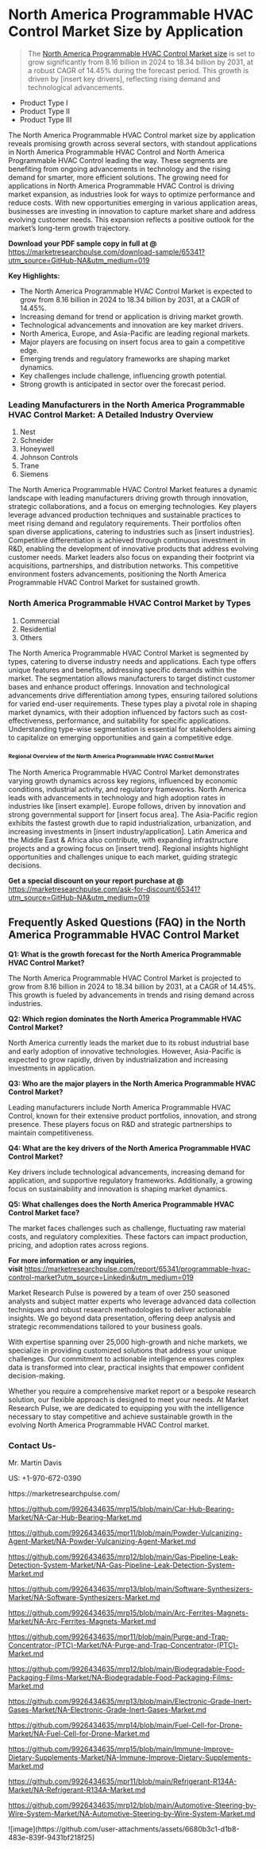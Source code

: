 <h1>North America Programmable HVAC Control Market&nbsp;Size by Application</h1><blockquote><p>The <a href="https://marketresearchpulse.com/download-sample/65341?utm_source=GitHub-NA&amp;utm_medium=019">North America Programmable HVAC Control Market size</a> is set to grow significantly from 8.16 billion in 2024 to 18.34 billion by 2031, at a robust CAGR of 14.45% during the forecast period. This growth is driven by [insert key drivers], reflecting rising demand and technological advancements.</p></blockquote><ul><li>Product Type I<li> Product Type II<li> Product Type III</li></ul><p>The North America Programmable HVAC Control market size by application reveals promising growth across several sectors, with standout applications in North America Programmable HVAC Control and North America Programmable HVAC Control leading the way. These segments are benefiting from ongoing advancements in technology and the rising demand for smarter, more efficient solutions. The growing need for applications in North America Programmable HVAC Control is driving market expansion, as industries look for ways to optimize performance and reduce costs. With new opportunities emerging in various application areas, businesses are investing in innovation to capture market share and address evolving customer needs. This expansion reflects a positive outlook for the market’s long-term growth trajectory.</p><p><strong>Download your PDF sample copy in full at @ </strong><a href="https://marketresearchpulse.com/download-sample/65341?utm_source=GitHub-NA&amp;utm_medium=019">https://marketresearchpulse.com/download-sample/65341?utm_source=GitHub-NA&amp;utm_medium=019</a></p><p><strong>Key Highlights: </strong></p><ul><li>The North America Programmable HVAC Control Market is expected to grow from 8.16 billion in 2024 to 18.34 billion by 2031, at a CAGR of 14.45%.</li><li>Increasing demand for trend or application is driving market growth.</li><li>Technological advancements and innovation are key market drivers.</li><li>North America, Europe, and Asia-Pacific are leading regional markets.</li><li>Major players are focusing on insert focus area to gain a competitive edge.</li><li>Emerging trends and regulatory frameworks are shaping market dynamics.</li><li>Key challenges include challenge, influencing growth potential.</li><li>Strong growth is anticipated in sector over the forecast period.</li></ul><h3>Leading Manufacturers in the North America Programmable HVAC Control Market: A Detailed Industry Overview</h3><ol><li>Nest</li><li>Schneider</li><li>Honeywell</li><li>Johnson Controls</li><li>Trane</li><li>Siemens</li></ol><div class="flex max-w-full flex-col flex-grow"><div class="min-h-8 text-message flex w-full flex-col items-end gap-2 whitespace-normal break-words [.text-message+&amp;]:mt-5" dir="auto" data-message-author-role="assistant" data-message-id="fd8432e4-4910-450d-b182-61b7bfb0a01f" data-message-model-slug="gpt-4o"><div class="flex w-full flex-col gap-1 empty:hidden first:pt-[3px]"><div class="markdown prose w-full break-words dark:prose-invert light"><p>The North America Programmable HVAC Control Market features a dynamic landscape with leading manufacturers driving growth through innovation, strategic collaborations, and a focus on emerging technologies. Key players leverage advanced production techniques and sustainable practices to meet rising demand and regulatory requirements. Their portfolios often span diverse applications, catering to industries such as [insert industries]. Competitive differentiation is achieved through continuous investment in R&amp;D, enabling the development of innovative products that address evolving customer needs. Market leaders also focus on expanding their footprint via acquisitions, partnerships, and distribution networks. This competitive environment fosters advancements, positioning the North America Programmable HVAC Control Market for sustained growth.</p></div></div></div></div><h3>North America Programmable HVAC Control Market by Types</h3><ol><li>Commercial<li> Residential<li> Others</li></ol><div class="flex max-w-full flex-col flex-grow"><div class="min-h-8 text-message flex w-full flex-col items-end gap-2 whitespace-normal break-words [.text-message+&amp;]:mt-5" dir="auto" data-message-author-role="assistant" data-message-id="084470be-0bb7-4664-bddf-5156b4f41249" data-message-model-slug="gpt-4o-mini"><div class="flex w-full flex-col gap-1 empty:hidden first:pt-[3px]"><div class="markdown prose w-full break-words dark:prose-invert light"><p>The North America Programmable HVAC Control Market is segmented by types, catering to diverse industry needs and applications. Each type offers unique features and benefits, addressing specific demands within the market. The segmentation allows manufacturers to target distinct customer bases and enhance product offerings. Innovation and technological advancements drive differentiation among types, ensuring tailored solutions for varied end-user requirements. These types play a pivotal role in shaping market dynamics, with their adoption influenced by factors such as cost-effectiveness, performance, and suitability for specific applications. Understanding type-wise segmentation is essential for stakeholders aiming to capitalize on emerging opportunities and gain a competitive edge.</p></div></div></div></div><h3><span style="font-size: 11px;">Regional Overview of the North America Programmable HVAC Control Market</span></h3><div class="flex max-w-full flex-col flex-grow"><div class="min-h-8 text-message flex w-full flex-col items-end gap-2 whitespace-normal break-words [.text-message+&amp;]:mt-5" dir="auto" data-message-author-role="assistant" data-message-id="e9038762-ce64-4e30-91c9-9bd413514231" data-message-model-slug="gpt-4o-mini"><div class="flex w-full flex-col gap-1 empty:hidden first:pt-[3px]"><div class="markdown prose w-full break-words dark:prose-invert light"><p>The North America Programmable HVAC Control Market demonstrates varying growth dynamics across key regions, influenced by economic conditions, industrial activity, and regulatory frameworks. North America leads with advancements in technology and high adoption rates in industries like [insert example]. Europe follows, driven by innovation and strong governmental support for [insert focus area]. The Asia-Pacific region exhibits the fastest growth due to rapid industrialization, urbanization, and increasing investments in [insert industry/application]. Latin America and the Middle East &amp; Africa also contribute, with expanding infrastructure projects and a growing focus on [insert trend]. Regional insights highlight opportunities and challenges unique to each market, guiding strategic decisions.</p></div></div></div></div><p><strong>Get a special discount on your report purchase at @ </strong><a href="https://marketresearchpulse.com/ask-for-discount/65341?utm_source=GitHub-NA&amp;utm_medium=019">https://marketresearchpulse.com/ask-for-discount/65341?utm_source=GitHub-NA&amp;utm_medium=019</a></p><h2>Frequently Asked Questions (FAQ) in the North America Programmable HVAC Control Market</h2><p><strong>Q1: What is the growth forecast for the North America Programmable HVAC Control Market?</strong></p><p>The North America Programmable HVAC Control Market is projected to grow from 8.16 billion in 2024 to 18.34 billion by 2031, at a CAGR of 14.45%. This growth is fueled by advancements in trends and rising demand across industries.</p><p><strong>Q2: Which region dominates the North America Programmable HVAC Control Market?</strong></p><p>North America currently leads the market due to its robust industrial base and early adoption of innovative technologies. However, Asia-Pacific is expected to grow rapidly, driven by industrialization and increasing investments in application.</p><p><strong>Q3: Who are the major players in the North America Programmable HVAC Control Market?</strong></p><p>Leading manufacturers include North America Programmable HVAC Control, known for their extensive product portfolios, innovation, and strong presence. These players focus on R&amp;D and strategic partnerships to maintain competitiveness.</p><p><strong>Q4: What are the key drivers of the North America Programmable HVAC Control Market?</strong></p><p>Key drivers include technological advancements, increasing demand for application, and supportive regulatory frameworks. Additionally, a growing focus on sustainability and innovation is shaping market dynamics.</p><p><strong>Q5: What challenges does the North America Programmable HVAC Control Market face?</strong></p><p>The market faces challenges such as challenge, fluctuating raw material costs, and regulatory complexities. These factors can impact production, pricing, and adoption rates across regions.</p><p><strong>For more information or any inquiries, visit&nbsp;</strong><a href="https://marketresearchpulse.com/report/65341/programmable-hvac-control-market?utm_source=Linkedin&utm_medium=019">https://marketresearchpulse.com/report/65341/programmable-hvac-control-market?utm_source=Linkedin&utm_medium=019</a></p><p>Market Research Pulse is powered by a team of over 250 seasoned analysts and subject matter experts who leverage advanced data collection techniques and robust research methodologies to deliver actionable insights. We go beyond data presentation, offering deep analysis and strategic recommendations tailored to your business goals.</p><p>With expertise spanning over 25,000 high-growth and niche markets, we specialize in providing customized solutions that address your unique challenges. Our commitment to actionable intelligence ensures complex data is transformed into clear, practical insights that empower confident decision-making.</p><p>Whether you require a comprehensive market report or a bespoke research solution, our flexible approach is designed to meet your needs. At Market Research Pulse, we are dedicated to equipping you with the intelligence necessary to stay competitive and achieve sustainable growth in the evolving North America Programmable HVAC Control market.</p><h3><strong>Contact Us-</strong></h3><p>Mr. Martin Davis</p><p>US: +1-970-672-0390</p><p>https://marketresearchpulse.com/</p><p><a href="https://github.com/9926434635/mrp15/blob/main/Car-Hub-Bearing-Market/NA-Car-Hub-Bearing-Market.md">https://github.com/9926434635/mrp15/blob/main/Car-Hub-Bearing-Market/NA-Car-Hub-Bearing-Market.md</a></p><p><a href="https://github.com/9926434635/mpr11/blob/main/Powder-Vulcanizing-Agent-Market/NA-Powder-Vulcanizing-Agent-Market.md">https://github.com/9926434635/mpr11/blob/main/Powder-Vulcanizing-Agent-Market/NA-Powder-Vulcanizing-Agent-Market.md</a></p><p><a href="https://github.com/9926434635/mrp12/blob/main/Gas-Pipeline-Leak-Detection-System-Market/NA-Gas-Pipeline-Leak-Detection-System-Market.md">https://github.com/9926434635/mrp12/blob/main/Gas-Pipeline-Leak-Detection-System-Market/NA-Gas-Pipeline-Leak-Detection-System-Market.md</a></p><p><a href="https://github.com/9926434635/mrp13/blob/main/Software-Synthesizers-Market/NA-Software-Synthesizers-Market.md">https://github.com/9926434635/mrp13/blob/main/Software-Synthesizers-Market/NA-Software-Synthesizers-Market.md</a></p><p><a href="https://github.com/9926434635/mrp15/blob/main/Arc-Ferrites-Magnets-Market/NA-Arc-Ferrites-Magnets-Market.md">https://github.com/9926434635/mrp15/blob/main/Arc-Ferrites-Magnets-Market/NA-Arc-Ferrites-Magnets-Market.md</a></p><p><a href="https://github.com/9926434635/mpr11/blob/main/Purge-and-Trap-Concentrator-(PTC)-Market/NA-Purge-and-Trap-Concentrator-(PTC)-Market.md">https://github.com/9926434635/mpr11/blob/main/Purge-and-Trap-Concentrator-(PTC)-Market/NA-Purge-and-Trap-Concentrator-(PTC)-Market.md</a></p><p><a href="https://github.com/9926434635/mrp12/blob/main/Biodegradable-Food-Packaging-Films-Market/NA-Biodegradable-Food-Packaging-Films-Market.md">https://github.com/9926434635/mrp12/blob/main/Biodegradable-Food-Packaging-Films-Market/NA-Biodegradable-Food-Packaging-Films-Market.md</a></p><p><a href="https://github.com/9926434635/mrp13/blob/main/Electronic-Grade-Inert-Gases-Market/NA-Electronic-Grade-Inert-Gases-Market.md">https://github.com/9926434635/mrp13/blob/main/Electronic-Grade-Inert-Gases-Market/NA-Electronic-Grade-Inert-Gases-Market.md</a></p><p><a href="https://github.com/9926434635/mrp14/blob/main/Fuel-Cell-for-Drone-Market/NA-Fuel-Cell-for-Drone-Market.md">https://github.com/9926434635/mrp14/blob/main/Fuel-Cell-for-Drone-Market/NA-Fuel-Cell-for-Drone-Market.md</a></p><p><a href="https://github.com/9926434635/mrp15/blob/main/Immune-Improve-Dietary-Supplements-Market/NA-Immune-Improve-Dietary-Supplements-Market.md">https://github.com/9926434635/mrp15/blob/main/Immune-Improve-Dietary-Supplements-Market/NA-Immune-Improve-Dietary-Supplements-Market.md</a></p><p><a href="https://github.com/9926434635/mpr11/blob/main/Refrigerant-R134A-Market/NA-Refrigerant-R134A-Market.md">https://github.com/9926434635/mpr11/blob/main/Refrigerant-R134A-Market/NA-Refrigerant-R134A-Market.md</a></p><p><a href="https://github.com/9926434635/mrp12/blob/main/Automotive-Steering-by-Wire-System-Market/NA-Automotive-Steering-by-Wire-System-Market.md">https://github.com/9926434635/mrp12/blob/main/Automotive-Steering-by-Wire-System-Market/NA-Automotive-Steering-by-Wire-System-Market.md</a></p>
![image](https://github.com/user-attachments/assets/6680b3c1-d1b8-483e-839f-9431bf218f25)
